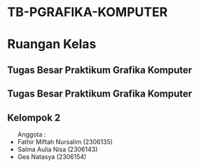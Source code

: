 # TB-PGRAFIKA-KOMPUTER
<h1>Ruangan Kelas</h1>
<h2>Tugas Besar Praktikum Grafika Komputer</h2>
<h2>Tugas Besar Praktikum Grafika Komputer</h2>
<h2>Kelompok 2</h2>
<ul> Anggota :
  <li>Fathir Miftah Nursalim (2306135)</li>
  <li>Salma  Aulia Nisa (2306143)</li>
  <li>Gea Natasya  (2306154)</li>
</ul>


